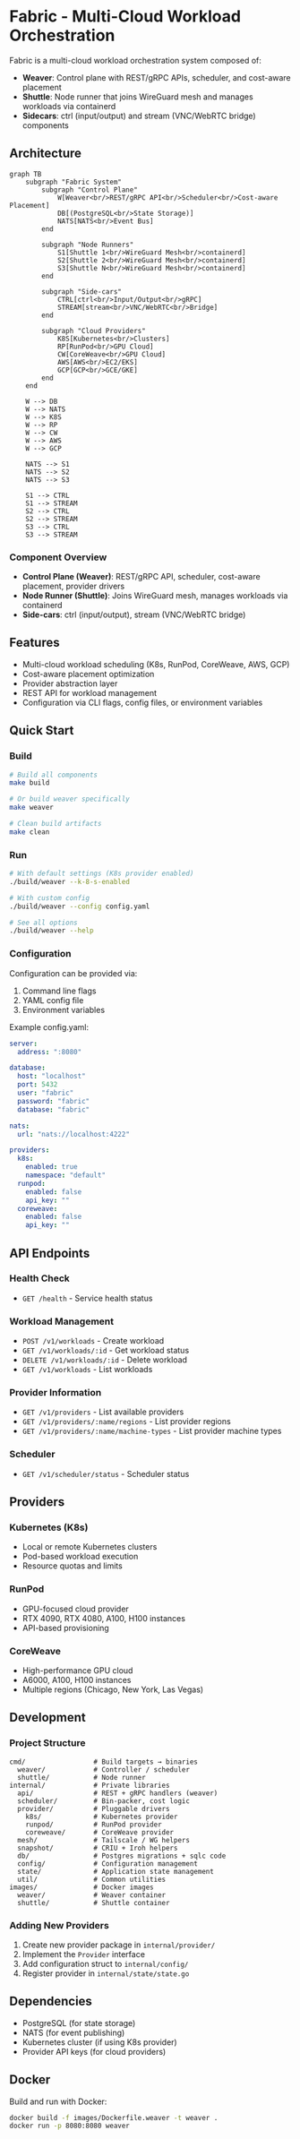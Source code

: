 # Fabric - Multi-Cloud Workload Orchestration

Fabric is a multi-cloud workload orchestration system composed of:
- **Weaver**: Control plane with REST/gRPC APIs, scheduler, and cost-aware placement
- **Shuttle**: Node runner that joins WireGuard mesh and manages workloads via containerd
- **Sidecars**: ctrl (input/output) and stream (VNC/WebRTC bridge) components

## Architecture

```mermaid
graph TB
    subgraph "Fabric System"
        subgraph "Control Plane"
            W[Weaver<br/>REST/gRPC API<br/>Scheduler<br/>Cost-aware Placement]
            DB[(PostgreSQL<br/>State Storage)]
            NATS[NATS<br/>Event Bus]
        end
        
        subgraph "Node Runners"
            S1[Shuttle 1<br/>WireGuard Mesh<br/>containerd]
            S2[Shuttle 2<br/>WireGuard Mesh<br/>containerd]
            S3[Shuttle N<br/>WireGuard Mesh<br/>containerd]
        end
        
        subgraph "Side-cars"
            CTRL[ctrl<br/>Input/Output<br/>gRPC]
            STREAM[stream<br/>VNC/WebRTC<br/>Bridge]
        end
        
        subgraph "Cloud Providers"
            K8S[Kubernetes<br/>Clusters]
            RP[RunPod<br/>GPU Cloud]
            CW[CoreWeave<br/>GPU Cloud]
            AWS[AWS<br/>EC2/EKS]
            GCP[GCP<br/>GCE/GKE]
        end
    end
    
    W --> DB
    W --> NATS
    W --> K8S
    W --> RP
    W --> CW
    W --> AWS
    W --> GCP
    
    NATS --> S1
    NATS --> S2
    NATS --> S3
    
    S1 --> CTRL
    S1 --> STREAM
    S2 --> CTRL
    S2 --> STREAM
    S3 --> CTRL
    S3 --> STREAM
```

### Component Overview
- **Control Plane (Weaver)**: REST/gRPC API, scheduler, cost-aware placement, provider drivers
- **Node Runner (Shuttle)**: Joins WireGuard mesh, manages workloads via containerd
- **Side-cars**: ctrl (input/output), stream (VNC/WebRTC bridge)

## Features

- Multi-cloud workload scheduling (K8s, RunPod, CoreWeave, AWS, GCP)
- Cost-aware placement optimization
- Provider abstraction layer
- REST API for workload management
- Configuration via CLI flags, config files, or environment variables

## Quick Start

### Build

```bash
# Build all components
make build

# Or build weaver specifically
make weaver

# Clean build artifacts
make clean
```

### Run

```bash
# With default settings (K8s provider enabled)
./build/weaver --k-8-s-enabled

# With custom config
./build/weaver --config config.yaml

# See all options
./build/weaver --help
```

### Configuration

Configuration can be provided via:
1. Command line flags
2. YAML config file
3. Environment variables

Example config.yaml:
```yaml
server:
  address: ":8080"

database:
  host: "localhost"
  port: 5432
  user: "fabric"
  password: "fabric"
  database: "fabric"

nats:
  url: "nats://localhost:4222"

providers:
  k8s:
    enabled: true
    namespace: "default"
  runpod:
    enabled: false
    api_key: ""
  coreweave:
    enabled: false
    api_key: ""
```

## API Endpoints

### Health Check
- `GET /health` - Service health status

### Workload Management
- `POST /v1/workloads` - Create workload
- `GET /v1/workloads/:id` - Get workload status
- `DELETE /v1/workloads/:id` - Delete workload
- `GET /v1/workloads` - List workloads

### Provider Information
- `GET /v1/providers` - List available providers
- `GET /v1/providers/:name/regions` - List provider regions
- `GET /v1/providers/:name/machine-types` - List provider machine types

### Scheduler
- `GET /v1/scheduler/status` - Scheduler status

## Providers

### Kubernetes (K8s)
- Local or remote Kubernetes clusters
- Pod-based workload execution
- Resource quotas and limits

### RunPod
- GPU-focused cloud provider
- RTX 4090, RTX 4080, A100, H100 instances
- API-based provisioning

### CoreWeave
- High-performance GPU cloud
- A6000, A100, H100 instances
- Multiple regions (Chicago, New York, Las Vegas)

## Development

### Project Structure
```
cmd/                 # Build targets → binaries
  weaver/            # Controller / scheduler
  shuttle/           # Node runner
internal/            # Private libraries
  api/               # REST + gRPC handlers (weaver)
  scheduler/         # Bin-packer, cost logic
  provider/          # Pluggable drivers
    k8s/             # Kubernetes provider
    runpod/          # RunPod provider
    coreweave/       # CoreWeave provider
  mesh/              # Tailscale / WG helpers
  snapshot/          # CRIU + Iroh helpers
  db/                # Postgres migrations + sqlc code
  config/            # Configuration management
  state/             # Application state management
  util/              # Common utilities
images/              # Docker images
  weaver/            # Weaver container
  shuttle/           # Shuttle container
```

### Adding New Providers

1. Create new provider package in `internal/provider/`
2. Implement the `Provider` interface
3. Add configuration struct to `internal/config/`
4. Register provider in `internal/state/state.go`

## Dependencies

- PostgreSQL (for state storage)
- NATS (for event publishing)
- Kubernetes cluster (if using K8s provider)
- Provider API keys (for cloud providers)

## Docker

Build and run with Docker:

```bash
docker build -f images/Dockerfile.weaver -t weaver .
docker run -p 8080:8080 weaver
